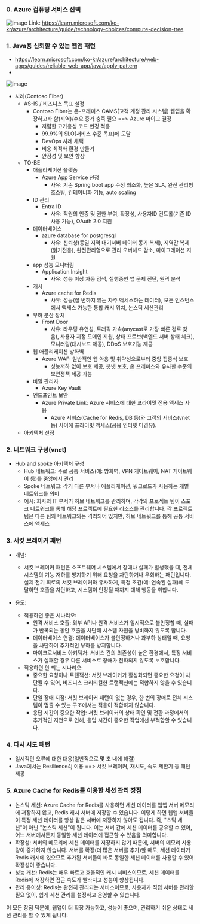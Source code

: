 ### 0. Azure 컴퓨팅 서비스 선택
![image](https://github.com/user-attachments/assets/a688b2cc-2747-4b22-85f5-32b24ba2a7ee)
Link: https://learn.microsoft.com/ko-kr/azure/architecture/guide/technology-choices/compute-decision-tree


### 1. Java용 신뢰할 수 있는 웹앱 패턴
- https://learn.microsoft.com/ko-kr/azure/architecture/web-apps/guides/reliable-web-app/java/apply-pattern
- 
![image](https://github.com/user-attachments/assets/c218e700-eb8b-4b2a-9b87-0c1a4e6e0042)

- 사례(Contoso Fiber)
  - AS-IS / 비즈니스 목표 설정
    - Contoso Fiber는 온-프레미스 CAMS(고객 계정 관리 시스템) 웹앱을 확장하고자 함(지역)/수요 증가 충족 필요 ==> Azure 마이그 결정
      - 저렴한 고가용성 코드 변경 적용
      - 99.9%의 SLO(서비스 수준 목표)에 도달
      - DevOps 사례 채택
      - 비용 최적화 환경 만들기
      - 안정성 및 보안 향상
  - TO-BE
    - 애플리케이션 플랫폼
      - Azure App Service 선정
        - 사유: 기존 Spring boot app 수정 최소화, 높은 SLA, 완전 관리형 호스팅, 컨테이너화 기능, auto scaling
    - ID 관리
      - Entra ID
        - 사유: 직원의 인증 및 권한 부여, 확장성, 사용자ID 컨트롤(기존 ID사용 가능), OAuth 2.0 지원
    - 데이터베이스
      - azure database for postgresql
        - 사유: 신뢰성(동일 지역 대기서버 데이터 동기 복제), 지역간 복제(읽기전용), 완전관리형으로 관리 오버헤드 감소, 마이그레이션 지원
    - app 성능 모니터링
      - Application Insight
        - 사유: 성능 이상 자동 검색, 실행중인 앱 문제 진단, 원격 분석
    - 캐시
      - Azure cache for Redis
        - 사유: 성능(잘 변하지 않는 자주 액세스하는 데이터), 모든 인스턴스에서 액세스 가능한 통합 캐시 위치, 논스틱 세션관리
    - 부하 분산 장치
      - Front Door
        - 사유: 라우팅 유연성, 트래픽 가속(anycast로 가장 빠른 경로 찾음), 사용자 지정 도메인 지원, 상태 프로브(백엔드 서버 상태 체크), 모니터링(대시보드 제공), DDoS 보호기능 제공
    - 웹 애플리케이션 방화벽
      - Azure WAF: 일반적인 웹 악용 및 취약성으로부터 중앙 집중식 보호
        - 성능저하 없이 보호 제공, 봇넷 보호, 온 프레미스와 유사한 수준의 보안정책 제공 가능
    - 비밀 관리자
      - Azure Key Vault
    - 엔드포인트 보안
      - Azure Private Link: Azure 서비스에 대한 프라이밋 전용 액세스 사용
        - Azure 서비스(Cache for Redis, DB 등)와 고객의 서비스(vnet 등) 사이에 프라이빗 액세스(공용 인터넷 미경유).
  - 아키텍처 선정

### 2. 네트워크 구성(vnet)
- Hub and spoke 아키텍처 구성
  - Hub 네트워크: 주로 공통 서비스(예: 방화벽, VPN 게이트웨이, NAT 게이트웨이 등)를 중앙에서 관리
  - Spoke 네트워크: 각기 다른 부서나 애플리케이션, 워크로드가 사용하는 개별 네트워크를 의미
  - 예시: 회사의 IT 부서가 허브 네트워크를 관리하며, 각각의 프로젝트 팀이 스포크 네트워크를 통해 해당 프로젝트에 필요한 리소스를 관리합니다. 각 프로젝트 팀은 다른 팀의 네트워크와는 격리되어 있지만, 허브 네트워크를 통해 공통 서비스에 액세스

### 3. 서킷 브레이커 패턴
- 개념:
  - 서킷 브레이커 패턴은 소프트웨어 시스템에서 장애나 실패가 발생했을 때, 전체 시스템의 기능 저하를 방지하기 위해 요청을 차단하거나 우회하는 패턴입니다. 실제 전기 회로의 서킷 브레이커와 유사하게, 특정 조건(예: 연속된 실패)에 도달하면 호출을 차단하고, 시스템이 안정될 때까지 대체 행동을 취합니다.

- 용도:
  - 적용하면 좋은 시나리오:
    - 원격 서비스 호출: 외부 API나 원격 서비스가 일시적으로 불안정할 때, 실패가 반복되는 동안 호출을 차단해 시스템 자원을 낭비하지 않도록 합니다.
    - 데이터베이스 연결: 데이터베이스가 불안정하거나 과부하 상태일 때, 요청을 차단하여 추가적인 부하를 방지합니다.
    - 마이크로서비스 아키텍처: 서비스 간의 의존성이 높은 환경에서, 특정 서비스가 실패할 경우 다른 서비스로 장애가 전파되지 않도록 보호합니다.
  - 적용하면 안 되는 시나리오:
    - 중요한 요청이나 트랜잭션: 서킷 브레이커가 활성화되면 중요한 요청이 차단될 수 있어, 비즈니스 크리티컬한 트랜잭션에는 적합하지 않을 수 있습니다.
    - 단일 장애 지점: 서킷 브레이커 패턴이 없는 경우, 한 번의 장애로 전체 시스템이 멈출 수 있는 구조에서는 적용이 적합하지 않습니다.
    - 응답 시간이 중요한 작업: 서킷 브레이커의 상태 확인 및 전환 과정에서의 추가적인 지연으로 인해, 응답 시간이 중요한 작업에선 부적합할 수 있습니다.

### 4. 다시 시도 패턴
- 일시적인 오류에 대한 대응(일반적으로 몇 초 내에 해결)
- Java에서는 Resilience4j 이용 ==> 서킷 브레이커, 재시도, 속도 제한기 등 패턴 제공

### 5. Azure Cache for Redis를 이용한 세션 관리 장점
- 논스틱 세션: Azure Cache for Redis를 사용하면 세션 데이터를 웹앱 서버 메모리에 저장하지 않고, Redis 캐시 서버에 저장할 수 있습니다. 이렇게 하면 웹앱 서버들이 특정 세션 데이터를 항상 같은 서버에 저장하지 않아도 됩니다. 즉, "스틱 세션"이 아닌 "논스틱 세션"이 됩니다. 이는 서버 간에 세션 데이터를 공유할 수 있어, 어느 서버에서든지 동일한 세션 데이터에 접근할 수 있음을 의미합니다.
- 확장성: 서버의 메모리에 세션 데이터를 저장하지 않기 때문에, 서버의 메모리 사용량이 증가하지 않습니다. 서버를 확장(더 많은 서버를 추가)할 때도, 세션 데이터가 Redis 캐시에 있으므로 추가된 서버들이 바로 동일한 세션 데이터를 사용할 수 있어 확장성이 좋습니다.
- 성능 개선: Redis는 매우 빠르고 효율적인 캐시 서비스이므로, 세션 데이터를 Redis에 저장하면 접근 속도가 빨라지고 성능이 향상됩니다.
- 관리 용이성: Redis는 완전히 관리되는 서비스이므로, 사용자가 직접 서버를 관리할 필요 없이, 쉽게 세션 관리를 설정하고 운영할 수 있습니다.

이 모든 장점 덕분에, 웹앱이 더 확장 가능하고, 성능이 좋으며, 관리하기 쉬운 상태로 세션 관리를 할 수 있게 됩니다.
